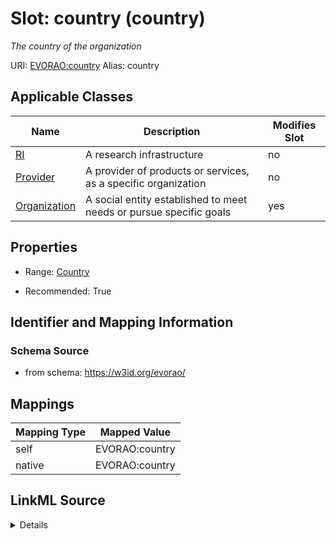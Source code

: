 

# Slot: country (country) 


_The country of the organization_





URI: [EVORAO:country](https://w3id.org/evorao/country)
Alias: country

<!-- no inheritance hierarchy -->





## Applicable Classes

| Name | Description | Modifies Slot |
| --- | --- | --- |
| [RI](RI.md) | A research infrastructure |  no  |
| [Provider](Provider.md) | A provider of products or services, as a specific organization |  no  |
| [Organization](Organization.md) | A social entity established to meet needs or pursue specific goals |  yes  |







## Properties

* Range: [Country](Country.md)

* Recommended: True





## Identifier and Mapping Information







### Schema Source


* from schema: https://w3id.org/evorao/




## Mappings

| Mapping Type | Mapped Value |
| ---  | ---  |
| self | EVORAO:country |
| native | EVORAO:country |




## LinkML Source

<details>
```yaml
name: country
description: The country of the organization
title: country
from_schema: https://w3id.org/evorao/
rank: 1000
alias: country
domain_of:
- Organization
range: Country
required: false
recommended: true
multivalued: false

```
</details>